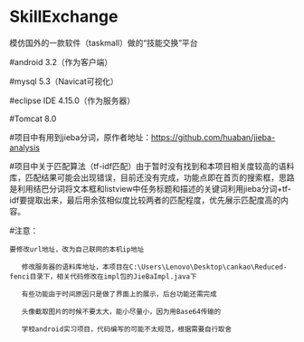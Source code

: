 # SkillExchange
模仿国外的一款软件（taskmall）做的“技能交换”平台


#android 3.2（作为客户端）

#mysql 5.3（Navicat可视化） 

#eclipse IDE 4.15.0（作为服务器）

#Tomcat 8.0

#项目中有用到jieba分词，原作者地址：https://github.com/huaban/jieba-analysis

#项目中关于匹配算法（tf-idf匹配）由于暂时没有找到和本项目相关度较高的语料库，匹配结果可能会出现错误，目前还没有完成，功能点即在首页的搜索框，思路是利用结巴分词将文本框和listview中任务标题和描述的关键词利用jieba分词+tf-idf要提取出来，最后用余弦相似度比较两者的匹配程度，优先展示匹配度高的内容。

#注意： 

	要修改url地址，改为自己联网的本机ip地址

       修改服务器的语料库地址，本项目在C:\Users\Lenovo\Desktop\cankao\Reduced-fenci目录下，相关代码修改在impl包的JieBaImpl.java下
      
       有些功能由于时间原因只是做了界面上的展示，后台功能还需完成
       
       头像截取图片的时候不要太大，能小尽量小，因为用Base64传输的
       
       学校android实习项目，代码编写的可能不太规范，根据需要自行取舍
	


